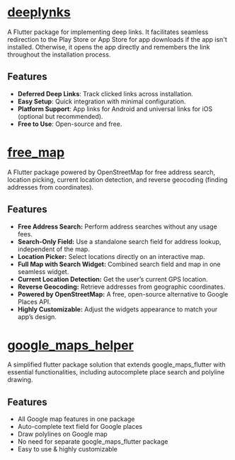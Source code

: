 # [deeplynks](https://github.com/valueoutput-team/flutter_packages/tree/deeplynks)

A Flutter package for implementing deep links. It facilitates seamless redirection to the Play Store or App Store for app downloads if the app isn't installed. Otherwise, it opens the app directly and remembers the link throughout the installation process.

## Features

- **Deferred Deep Links**: Track clicked links across installation.
- **Easy Setup**: Quick integration with minimal configuration.
- **Platform Support**: App links for Android and universal links for iOS (optional but recommended).
- **Free to Use**: Open-source and free.

# [free_map](https://github.com/valueoutput-team/flutter_packages/tree/free_map)

A Flutter package powered by OpenStreetMap for free address search, location picking, current location detection, and reverse geocoding (finding addresses from coordinates).

## Features

- **Free Address Search:** Perform address searches without any usage fees.
- **Search-Only Field:** Use a standalone search field for address lookup, independent of the map.
- **Location Picker:** Select locations directly on an interactive map.
- **Full Map with Search Widget:** Combined search field and map in one seamless widget.
- **Current Location Detection:** Get the user’s current GPS location.
- **Reverse Geocoding:** Retrieve addresses from geographic coordinates.
- **Powered by OpenStreetMap:** A free, open-source alternative to Google Places API.
- **Highly Customizable:** Adjust the widgets appearance to match your app’s design.

# [google_maps_helper](https://github.com/valueoutput-team/flutter_packages/tree/google_maps_helper)

A simplified flutter package solution that extends google_maps_flutter with essential functionalities, including autocomplete place search and polyline drawing.

## Features

- All Google map features in one package
- Auto-complete text field for Google places
- Draw polylines on Google map
- No need for separate google_maps_flutter package
- Easy to use & highly customizable
